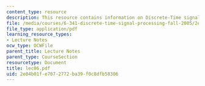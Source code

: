 ```yaml
---
content_type: resource
description: This resource contains information on Discrete-Time signal processing.
file: /media/courses/6-341-discrete-time-signal-processing-fall-2005/2e04b01fe7072772ba39f0c8dfb58306_lec06.pdf
file_type: application/pdf
learning_resource_types:
- Lecture Notes
ocw_type: OCWFile
parent_title: Lecture Notes
parent_type: CourseSection
resourcetype: Document
title: lec06.pdf
uid: 2e04b01f-e707-2772-ba39-f0c8dfb58306
---
```


